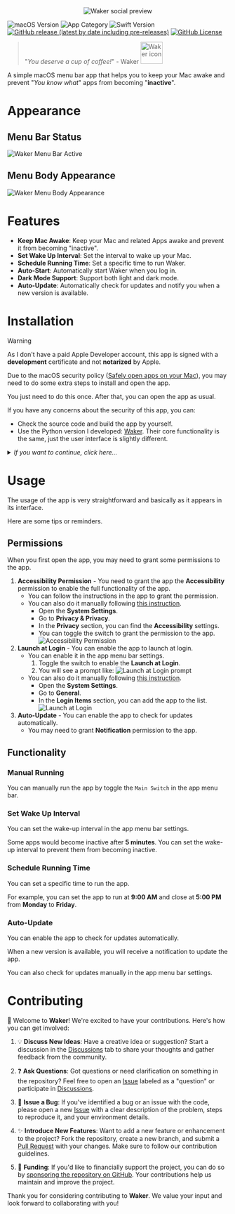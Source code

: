 <div style="text-align:center;">
    <img src="./docs/social-preview.png" alt="Waker social preview">
</div>

![macOS Version](https://img.shields.io/badge/macOS_Version-13.0%2B-green?logo=macOS)
![App Category](https://img.shields.io/badge/App_Category-Utilities-blue?logo=apple)
![Swift Version](https://img.shields.io/badge/Swift_Version-5-blue?logo=swift)
[![GitHub release (latest by date including pre-releases)](https://img.shields.io/github/v/release/ChenglongMa/waker-mac?include_prereleases)](https://github.com/ChenglongMa/waker-mac/releases/latest)
[![GitHub License](https://img.shields.io/github/license/ChenglongMa/waker-mac)](https://github.com/ChenglongMa/waker-mac/blob/main/LICENSE)


> "_You deserve a cup of coffee!_" - Waker  <img src="./docs/icon.svg" alt="Waker icon" width="50px">

A simple macOS menu bar app that helps you to keep your Mac awake and prevent "_You know what_" apps from becoming "**inactive**".

# Appearance
## Menu Bar Status

![Waker Menu Bar Active](./docs/appearance/menu-bar-status.svg)

## Menu Body Appearance
![Waker Menu Body Appearance](./docs/appearance/menu-body-appearance.png)

# Features

- **Keep Mac Awake**: Keep your Mac and related Apps awake and prevent it from becoming "inactive".
- **Set Wake Up Interval**: Set the interval to wake up your Mac.
- **Schedule Running Time**: Set a specific time to run Waker.
- **Auto-Start**: Automatically start Waker when you log in.
- **Dark Mode Support**: Support both light and dark mode.
- **Auto-Update**: Automatically check for updates and notify you when a new version is available.

# Installation

> [!WARNING]
> As I don't have a paid Apple Developer account, this app is signed with a **development** certificate and not **notarized** by Apple.
> 
> Due to the macOS security policy ([Safely open apps on your Mac](https://support.apple.com/en-us/102445)), you may need to do some extra steps to install and open the app.
> 
> You just need to do this once. After that, you can open the app as usual.
>
> If you have any concerns about the security of this app, you can:
> - Check the source code and build the app by yourself.
> - Use the Python version I developed: [Waker](https://github.com/ChenglongMa/waker). Their core functionality is the same, just the user interface is slightly different.

<details markdown="1">
  <summary><i>If you want to continue, click here...</i></summary>

## Download

You can download the latest version of Waker `.dmg` installer from the [release page](https://github.com/ChenglongMa/waker-mac/releases/latest).

## Installation Steps

1. Please **right-click** the `.dmg` file and select `Open` to open the installer.
    - 🔴 If you **double-click** the `.dmg` file, you may encounter the following warning:
        ![double click warning](./docs/installation/double-click-dmg.png)
    - 🟢 When right-clicking the `.dmg` file, you will see the following warning, **please click `Open`**.
        ![right click dmg](./docs/installation/right-click-dmg.png)
2. Please **drag** the `Waker.app` to the `Applications` folder.
    ![Drag to Applications](./docs/installation/dmg-installer.png)
3. You will find the `Waker.app` in the `Launchpad` <img src="./docs/assets/launchpad.jpg.webp" alt="launchpad icon" width="20px"> or `Applications` folder.
    - 🔴 If you open the app from `Launchpad` <img src="./docs/assets/launchpad.jpg.webp" alt="launchpad icon" width="20px">, you will see the following warning, **please click `Show in Finder`**.
        ![warning in launchpad](./docs/installation/open-in-application.png)
    - 🟢 Please **right-click** the app from the `Applications` folder and select `Open`, you will see the following warning, **Please click `Open`**.
        ![warning in finder](./docs/installation/right-click-in-finder.png)
4. Finally, you can find the app in the menu bar, as shown in [Appearance Section](#appearance).

> [!NOTE]
> You just need to do the above steps **once**. After that, you can open the app from the `Launchpad` <img src="./docs/assets/launchpad.jpg.webp" alt="launchpad icon" width="20px"> as usual.
>
> The app can be updated automatically. When a new version is available, you will receive a notification to update the app.
>
> But you will never see the above warning again unless you reinstall the app.

</details>

# Usage

The usage of the app is very straightforward and basically as it appears in its interface.

Here are some tips or reminders.

## Permissions

When you first open the app, you may need to grant some permissions to the app.

1. **Accessibility Permission** - You need to grant the app the **Accessibility** permission to enable the full functionality of the app.
    - You can follow the instructions in the app to grant the permission.
    - You can also do it manually following [this instruction](https://support.apple.com/en-au/guide/mac-help/mh43185/mac#:~:text=To%20review%20app%20permissions%20—%20for,any%20app%20in%20the%20list.).
        - Open the **System Settings**.
        - Go to **Privacy & Privacy**.
        - In the **Privacy** section, you can find the **Accessibility** settings.
        - You can toggle the switch to grant the permission to the app.
        ![Accessibility Permission](./docs/usage/accessibility-permission.png)
2. **Launch at Login** - You can enable the app to launch at login.
   - You can enable it in the app menu bar settings.
      1. Toggle the switch to enable the **Launch at Login**.
      2. You will see a prompt like:
        ![Launch at Login prompt](./docs/usage/launch-at-login-prompt.png)
   - You can also do it manually following [this instruction](https://support.apple.com/en-au/guide/mac-help/mh15189/mac).
       - Open the **System Settings**.
       - Go to **General**.
       - In the **Login Items** section, you can add the app to the list.
       ![Launch at Login](./docs/usage/launch-at-login-settings.png)
1. **Auto-Update** - You can enable the app to check for updates automatically.
   - You may need to grant **Notification** permission to the app.

## Functionality

### Manual Running

You can manually run the app by toggle the `Main Switch` in the app menu bar.

### Set Wake Up Interval

You can set the wake-up interval in the app menu bar settings.

Some apps would become inactive after **5 minutes**. You can set the wake-up interval to prevent them from becoming inactive.

### Schedule Running Time

You can set a specific time to run the app.

For example, you can set the app to run at **9:00 AM** and close at **5:00 PM** from **Monday** to **Friday**.

### Auto-Update

You can enable the app to check for updates automatically.

When a new version is available, you will receive a notification to update the app.

You can also check for updates manually in the app menu bar settings.

# Contributing

👋 Welcome to **Waker**! We're excited to have your contributions. Here's how you can get involved:

1. 💡 **Discuss New Ideas**: Have a creative idea or suggestion? Start a discussion in
   the [Discussions](https://github.com/ChenglongMa/waker-mac/discussions) tab to share your thoughts and
   gather feedback from the community.

2. ❓ **Ask Questions**: Got questions or need clarification on something in the repository? Feel free to open
   an [Issue](https://github.com/ChenglongMa/waker-mac/issues) labeled as a "question" or participate
   in [Discussions](https://github.com/ChenglongMa/waker-mac/discussions).

3. 🐛 **Issue a Bug**: If you've identified a bug or an issue with the code, please open a
   new [Issue](https://github.com/ChenglongMa/waker-mac/issues) with a clear description of the problem, steps
   to reproduce it, and your environment details.

4. ✨ **Introduce New Features**: Want to add a new feature or enhancement to the project? Fork the repository, create a
   new branch, and submit a [Pull Request](https://github.com/ChenglongMa/waker-mac/pulls) with your changes.
   Make sure to follow our contribution guidelines.

5. 💖 **Funding**: If you'd like to financially support the project, you can do so
   by [sponsoring the repository on GitHub](https://github.com/sponsors/ChenglongMa). Your contributions help us
   maintain and improve the project.

Thank you for considering contributing to **Waker**. 
We value your input and look forward to collaborating with you!